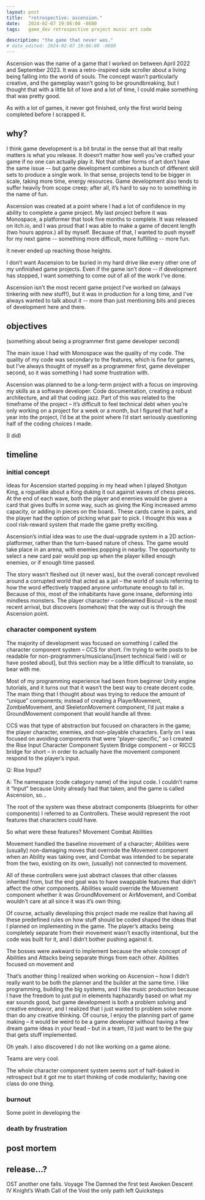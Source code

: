 ```yaml
---
layout: post
title:  "retrospective: ascension."
date:   2024-02-07 19:06:00 -0600
tags:   game_dev retrospective project music art code

description: "the game that never was."
# date_edited: 2024-02-07 19:06:00 -0600
---
```


Ascension was the name of a game that I worked on between April 2022 and September 2023. It was a retro-inspired side scroller about a living being falling into the world of souls. The concept wasn’t particularly creative, and the gameplay wasn’t going to be groundbreaking, but I thought that with a little bit of love and a lot of time, I could make something that was pretty good.

As with a lot of games, it never got finished, only the first world being completed before I scrapped it.
## why?
I think game development is a bit brutal in the sense that all that really matters is what you release. It doesn’t matter how well you’ve crafted your game if no one can actually play it. Not that other forms of art don’t have the same issue -- but game development combines a bunch of different skill sets to produce a single work. In that sense, projects tend to be bigger in scale, taking more time, energy resources. Game development also tends to suffer heavily from scope creep; after all, it’s hard to say no to something in the name of fun.

Ascension was created at a point where I had a lot of confidence in my ability to complete a game project. My last project before it was Monospace, a platformer that took five months to complete. It was released on itch.io, and I was proud that I was able to make a game of decent length (two hours approx.) all by myself. Because of that, I wanted to push myself for my next game -- something more difficult, more fulfilling -- more fun.

It never ended up reaching those heights.

I don’t want Ascension to be buried in my hard drive like every other one of my unfinished game projects. Even if the game isn’t done -- if development has stopped, I want something to come out of all of the work I've done.

Ascension isn't the most recent game project I've worked on (always tinkering with new stuff!), but it was in production for a long time, and I've always wanted to talk about it -- more than just mentioning bits and pieces of development here and there.

<!--- TO DO:::: --->

## objectives

(something about being a programmer first game developer second)

The main issue I had with Monospace was the quality of my code. The quality of my code was secondary to the features, which is fine for games, but I’ve always thought of myself as a programmer first, game developer second, so it was something I had some frustration with.

Ascension was planned to be a long-term project with a focus on improving my skills as a software developer. Code documentation, creating a robust architecture, and all that coding jazz. Part of this was related to the timeframe of the project – it’s difficult to feel technical debt when you’re only working on a project for a week or a month, but I figured that half a year into the project, I’d be at the point where I’d start seriously questioning half of the coding choices I made.

(I did)

## timeline

### initial concept
Ideas for Ascension started popping in my head when I played Shotgun King, a roguelike about a King duking it out against waves of chess pieces. At the end of each wave, both the player and enemies would be given a card that gives buffs in some way, such as giving the King increased ammo capacity, or adding in pieces on the board.. These cards came in pairs, and the player had the option of picking what pair to pick. I thought this was a cool risk-reward system that made the game pretty exciting.

Ascension’s initial idea was to use the dual-upgrade system in a 2D action-platformer, rather than the turn-based nature of chess. The game would take place in an arena, with enemies popping in nearby. The opportunity to select a new card pair would pop up when the player killed enough enemies, or if enough time passed. 

The story wasn’t fleshed out (it never was), but the overall concept revolved around a corrupted world that acted as a jail – the world of souls referring to how the word effectively trapped anyone unfortunate enough to fall in. Because of this, most of the inhabitants have gone insane, deforming into mindless monsters.  The player character – codenamed Biscuit – is the most recent arrival, but discovers (somehow) that the way out is through the Ascension point.

### character component system

The majority of development was focused on something I called the character component system – CCS for short. I’m trying to write posts to be readable for non-programmers/musicians/[insert technical field i will or have posted about], but this section may be a little difficult to translate, so bear with me.

Most of my programming experience had been from beginner Unity engine tutorials, and it turns out that it wasn’t the best way to create decent code. The main thing that I thought about was trying to reduce the amount of “unique” components; instead of creating a PlayerMovement, ZombieMovement, and SkeletonMovement component, I’d just make a GroundMovement component that would handle all three.

CCS was that type of abstraction but focused on characters in the game; the player character, enemies, and non-playable characters. Early on I was focused on avoiding components that were “player-specific,” so I created the Rise Input Character Component System Bridge component – or RICCS bridge for short – in order to actually have the movement component respond to the player’s input.

Q: Rise Input?

A: The namespace (code category name) of the input code. I couldn’t name it “Input” because Unity already had that taken, and the game is called Ascension, so…

The root of the system was these abstract components (blueprints for other components) I referred to as Controllers. These would represent the root features that characters could have.

So what were these features?
Movement
Combat
Abilities

Movement handled the baseline movement of a character; Abilities were (usually) non-damaging moves that overrode the Movement component when an Ability was taking over, and Combat was intended to be separate from the two, existing on its own, (usually) not connected to movement.

All of these controllers were just abstract classes that other classes inherited from, but the end goal was to have swappable features that didn’t affect the other components. Abilities would override the Movement component whether it was GroundMovement or AirMovement, and Combat wouldn’t care at all since it was it’s own thing.

Of course, actually developing this project made me realize that having all these predefined rules on how stuff should be coded shaped the ideas that I planned on implementing in the game. The player’s attacks being completely separate from their movement wasn’t exactly intentional, but the code was built for it, and I didn’t bother pushing against it. 

The bosses were awkward to implement because the whole concept of Abilities and Attacks being separate things from each other. Abilities focused on movement and 

That’s another thing I realized when working on Ascension – how I didn’t really want to be both the planner and the builder at the same time. I like programming, building the big systems, and I like music production because I have the freedom to just put in elements haphazardly based on what my ear sounds good, but game development is both a problem solving and creative endeavor, and I realized that I just wanted to problem solve more than do any creative thinking. Of course, I enjoy the planning part of game making – it would be weird to be a game developer without having a few dream game ideas in your head – but in a team, I’d just want to be the guy that gets stuff implemented.

Oh yeah. I also discovered I do not like working on a game alone.

Teams are very cool.

The whole character component system seems sort of half-baked in retrospect but it got me to start thinking of code modularity; having one class do one thing.
### burnout
Some point in developing the
### death by frustration

## post mortem

## release…?

OST
another one falls.
Voyage
The Damned
the first test
Awoken
Descent IV
Knight’s Wrath
Call of the Void
the only path left
Quicksteps
